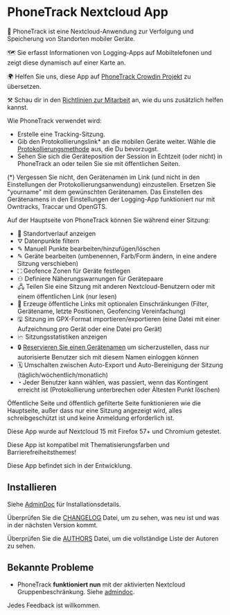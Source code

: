 # PhoneTrack Nextcloud App

📱 PhoneTrack ist eine Nextcloud-Anwendung zur Verfolgung und Speicherung von Standorten mobiler Geräte.

🗺 Sie erfasst Informationen von Logging-Apps auf Mobiltelefonen und zeigt diese dynamisch auf einer Karte an.

🌍 Helfen Sie uns, diese App auf [PhoneTrack Crowdin Projekt](https://crowdin.com/project/phonetrack) zu übersetzen.

⚒ Schau dir in den [Richtlinien zur Mitarbeit](https://gitlab.com/eneiluj/phonetrack-oc/blob/master/CONTRIBUTING.md) an, wie du uns zusätzlich helfen kannst.

Wie PhoneTrack verwendet wird:

* Erstelle eine Tracking-Sitzung.
* Gib den Protokollierungslink\* an die mobilen Geräte weiter. Wähle die [Protokollierungsmethode](https://gitlab.com/eneiluj/phonetrack-oc/wikis/userdoc#logging-methods) aus, die Du bevorzugst.
* Sehen Sie sich die Geräteposition der Session in Echtzeit (oder nicht) in PhoneTrack an oder teilen Sie sie mit öffentlichen Seiten.

(\*) Vergessen Sie nicht, den Gerätenamen im Link (und nicht in den Einstellungen der Protokollierungsanwendung) einzustellen. Ersetzen Sie "yourname" mit dem gewünschten Gerätenamen. Das Einstellen des Gerätenamens in den Einstellungen der Logging-App funktioniert nur mit Owntracks, Traccar und OpenGTS.

Auf der Hauptseite von PhoneTrack können Sie während einer Sitzung:

* 📍 Standortverlauf anzeigen
* ⛛ Datenpunkte filtern
* ✎ Manuell Punkte bearbeiten/hinzufügen/löschen
* ✎ Geräte bearbeiten (umbenennen, Farb/Form ändern, in eine andere Sitzung verschieben)
* ⛶ Geofence Zonen für Geräte festlegen
* ⚇ Definiere Näherungswarnungen für Gerätepaare
* 🖧 Teilen Sie eine Sitzung mit anderen Nextcloud-Benutzern oder mit einem öffentlichen Link (nur lesen)
* 🔗 Erzeuge öffentliche Links mit optionalen Einschränkungen (Filter, Gerätename, letzte Positionen, Geofencing Vereinfachung)
* 🖫 Sitzung im GPX-Format importieren/exportieren (eine Datei mit einer Aufzeichnung pro Gerät oder eine Datei pro Gerät)
* 🗠 Sitzungsstatistiken anzeigen
* 🔒 [Reservieren Sie einen Gerätenamen](https://gitlab.com/eneiluj/phonetrack-oc/wikis/userdoc#device-name-reservation) um sicherzustellen, dass nur autorisierte Benutzer sich mit diesem Namen einloggen können
* 🗓 Umschalten zwischen Auto-Export und Auto-Bereinigung der Sitzung (täglich/wöchentlich/monatlich)
* ◔ Jeder Benutzer kann wählen, was passiert, wenn das Kontingent erreicht ist (Protokollierung unterbrechen oder Ältesten Punkt löschen)

Öffentliche Seite und öffentlich gefilterte Seite funktionieren wie die Hauptseite, außer dass nur eine Sitzung angezeigt wird, alles schreibgeschützt ist und keine Anmeldung erforderlich ist.

Diese App wurde auf Nextcloud 15 mit Firefox 57+ und Chromium getestet.

Diese App ist kompatibel mit Thematisierungsfarben und Barrierefreiheitsthemes!

Diese App befindet sich in der Entwicklung.

## Installieren

Siehe [AdminDoc](https://gitlab.com/eneiluj/phonetrack-oc/wikis/admindoc) für Installationsdetails.

Überprüfen Sie die [CHANGELOG](https://gitlab.com/eneiluj/phonetrack-oc/blob/master/CHANGELOG.md#change-log) Datei, um zu sehen, was neu ist und was in der nächsten Version kommt.

Überprüfen Sie die [AUTHORS](https://gitlab.com/eneiluj/phonetrack-oc/blob/master/AUTHORS.md#authors) Datei, um die vollständige Liste der Autoren zu sehen.

## Bekannte Probleme

* PhoneTrack **funktioniert nun** mit der aktivierten Nextcloud Gruppenbeschränkung. Siehe [admindoc](https://gitlab.com/eneiluj/phonetrack-oc/wikis/admindoc#issue-with-phonetrack-restricted-to-some-groups-in-nextcloud).

Jedes Feedback ist willkommen.
